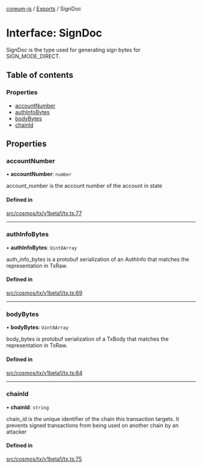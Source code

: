 [coreum-js](../README.md) / [Exports](../modules.md) / SignDoc

# Interface: SignDoc

SignDoc is the type used for generating sign bytes for SIGN_MODE_DIRECT.

## Table of contents

### Properties

- [accountNumber](SignDoc.md#accountnumber)
- [authInfoBytes](SignDoc.md#authinfobytes)
- [bodyBytes](SignDoc.md#bodybytes)
- [chainId](SignDoc.md#chainid)

## Properties

### accountNumber

• **accountNumber**: `number`

account_number is the account number of the account in state

#### Defined in

[src/cosmos/tx/v1beta1/tx.ts:77](https://github.com/PulsaraIO/coreum-js/blob/63824e3/src/cosmos/tx/v1beta1/tx.ts#L77)

___

### authInfoBytes

• **authInfoBytes**: `Uint8Array`

auth_info_bytes is a protobuf serialization of an AuthInfo that matches the
representation in TxRaw.

#### Defined in

[src/cosmos/tx/v1beta1/tx.ts:69](https://github.com/PulsaraIO/coreum-js/blob/63824e3/src/cosmos/tx/v1beta1/tx.ts#L69)

___

### bodyBytes

• **bodyBytes**: `Uint8Array`

body_bytes is protobuf serialization of a TxBody that matches the
representation in TxRaw.

#### Defined in

[src/cosmos/tx/v1beta1/tx.ts:64](https://github.com/PulsaraIO/coreum-js/blob/63824e3/src/cosmos/tx/v1beta1/tx.ts#L64)

___

### chainId

• **chainId**: `string`

chain_id is the unique identifier of the chain this transaction targets.
It prevents signed transactions from being used on another chain by an
attacker

#### Defined in

[src/cosmos/tx/v1beta1/tx.ts:75](https://github.com/PulsaraIO/coreum-js/blob/63824e3/src/cosmos/tx/v1beta1/tx.ts#L75)
